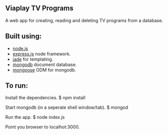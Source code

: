 ## Viaplay TV Programs
  A web app for creating, reading and deleting TV programs from a database.

## Built using:
  * [node.js](http://nodejs.org)
  * [express.js](http://expressjs.com/) node framework.
  * [jade](http://jade-lang.com) for templating.
  * [mongodb](http://www.mongodb.org/) document database.
  * [mongoose](http://mongoosejs.com/) ODM for mongodb.

## To run:
  Install the dependencies.
    $ npm install

  Start mongodb (in a seperate shell window/tab).
    $ mongod

  Run the app.
    $ node index.js

  Point you browser to localhot:3000.